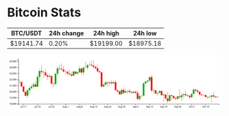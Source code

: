 # Bitcoin Stats

BTC/USDT|24h change|24h high|24h low|
|---|---|---|---|
|$19141.74|0.20%|$19199.00|$18975.18|

<img src="./chart.svg">
